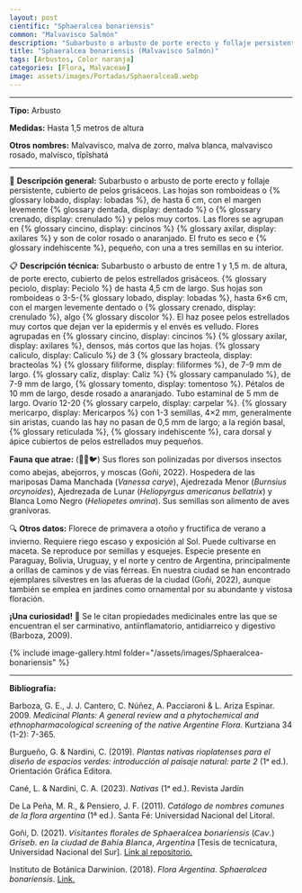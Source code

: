 ```yaml
---
layout: post
cientific: "Sphaeralcea bonariensis"
common: "Malvavisco Salmón"
description: "Subarbusto o arbusto de porte erecto y follaje persistente, cubierto de pelos grisáceos. Las hojas son romboideas o lobadas, de hasta 6 cm, con el margen levemente dentado o crenulado y pelos muy cortos. Las flores se agrupan en cincinos axilares y son de color rosado o anaranjado. El fruto es seco e indehiscente, pequeño, con una a tres semillas en su interior."
title: "Sphaeralcea bonariensis (Malvavisco Salmón)"
tags: [Arbustos, Color naranja]
categories: [Flora, Malvaceae]
image: assets/images/Portadas/SphaeralceaB.webp
---
```


***

**Tipo:** Arbusto

**Medidas:** Hasta 1,5 metros de altura

**Otros nombres:** Malvavisco, malva de zorro, malva blanca, malvavisco rosado, malvisco, tîpîshatá

***

🌱 **Descripción general:** Subarbusto o arbusto de porte erecto y follaje persistente, cubierto de pelos grisáceos. Las hojas son romboideas o {% glossary lobado, display: lobadas %}, de hasta 6 cm, con el margen levemente {% glossary dentada, display: dentado %} o {% glossary crenado, display: crenulado %} y pelos muy cortos. Las flores se agrupan en {% glossary cincino, display: cincinos %} {% glossary axilar, display: axilares %} y son de color rosado o anaranjado. El fruto es seco e {% glossary indehiscente %}, pequeño, con una a tres semillas en su interior.

📋 **Descripción técnica:** Subarbusto o arbusto de entre 1 y 1,5 m. de altura, de porte erecto, cubierto de pelos estrellados grisáceos. {% glossary peciolo, display: Peciolo %} de hasta 4,5 cm de largo. Sus hojas son romboideas o 3-5-{% glossary lobado, display: lobadas %}, hasta 6×6 cm, con el margen levemente dentado o {% glossary crenado, display: crenulado %}, algo {% glossary discolor %}. El haz posee pelos estrellados muy cortos que dejan ver la epidermis y el envés es velludo. Flores agrupadas en {% glossary cincino, display: cincinos %} {% glossary axilar, display: axilares %}, densos, más cortos que las hojas. {% glossary caliculo, display: Caliculo %} de 3 {% glossary bracteola, display: bracteolas %} {% glossary filiforme, display: filiformes %}, de 7-9 mm de largo. {% glossary caliz, display: Caliz %} {% glossary campanulado %}, de 7-9 mm de largo, {% glossary tomento, display: tomentoso %}. Pétalos de 10 mm de largo, desde rosado a anaranjado. Tubo estaminal de 5 mm de largo. Ovario 12-20 {% glossary carpelo, display: carpelar %}. {% glossary mericarpo, display: Mericarpos %} con 1-3 semillas, 4×2 mm, generalmente sin aristas, cuando las hay no pasan de 0,5 mm de largo; a la región basal, {% glossary reticulada %}, {% glossary indehiscente %}, cara dorsal y ápice cubiertos de pelos estrellados muy pequeños.

**Fauna que atrae:** (🦋🐝🐦)  Sus flores son polinizadas por diversos insectos como abejas, abejorros, y moscas (Goñi, 2022). Hospedera de las mariposas Dama Manchada (*Vanessa carye*), Ajedrezada Menor (*Burnsius orcynoides*), Ajedrezada de Lunar (*Heliopyrgus americanus bellatrix*) y Blanca Lomo Negro (*Heliopetes omrina*). Sus semillas son alimento de aves granívoras.

🔍 **Otros datos:** Florece de primavera a otoño y fructifica de verano a invierno. Requiere riego escaso y exposición al Sol. Puede cultivarse en maceta. Se reproduce por semillas y esquejes. Especie presente en Paraguay, Bolivia, Uruguay, y el norte y centro de Argentina, principalmente a orillas de caminos y de vías férreas. En nuestra ciudad se han encontrado ejemplares silvestres en las afueras de la ciudad (Goñi, 2022), aunque también se emplea en jardines como ornamental por su abundante y vistosa floración.

**¡Una curiosidad!** 👀 Se le citan propiedades medicinales entre las que se encuentran el ser carminativo, antiinflamatorio, antidiarreico y digestivo (Barboza, 2009).

 {% include image-gallery.html folder="/assets/images/Sphaeralcea-bonariensis" %}

***

**Bibliografía:**

Barboza, G. E., J. J. Cantero, C. Núñez, A. Pacciaroni & L. Ariza Espinar. 2009. *Medicinal Plants: A general review and a phytochemical and ethnopharmacological screening of the native Argentine Flora*. Kurtziana 34 (1-2): 7-365.

Burgueño, G. & Nardini, C. (2019). *Plantas nativas rioplatenses para el diseño de espacios verdes: introducción al paisaje natural: parte 2* (1ᵃ ed.). Orientación Gráfica Editora.

Cané, L. & Nardini, C. A. (2023). *Nativas* (1ᵃ ed.). Revista Jardín

De La Peña, M. R., & Pensiero, J. F. (2011). *Catálogo de nombres comunes de la flora argentina* (1ª ed.). Santa Fé: Universidad Nacional del Litoral.

Goñi, D. (2021). 𝘝𝘪𝘴𝘪𝘵𝘢𝘯𝘵𝘦𝘴 𝘧𝘭𝘰𝘳𝘢𝘭𝘦𝘴 𝘥𝘦 𝘚𝘱𝘩𝘢𝘦𝘳𝘢𝘭𝘤𝘦𝘢 𝘣𝘰𝘯𝘢𝘳𝘪𝘦𝘯𝘴𝘪𝘴 (𝘊𝘢𝘷.) 𝘎𝘳𝘪𝘴𝘦𝘣. 𝘦𝘯 𝘭𝘢 𝘤𝘪𝘶𝘥𝘢𝘥 𝘥𝘦 𝘉𝘢𝘩𝘪‌𝘢 𝘉𝘭𝘢𝘯𝘤𝘢, 𝘈𝘳𝘨𝘦𝘯𝘵𝘪𝘯𝘢 [Tesis de tecnicatura, Universidad Nacional del Sur]. [Link al repositorio.](https://repositoriodigital.uns.edu.ar/handle/123456789/5855)

Instituto de Botánica Darwinion. (2018). *Flora Argentina. Sphaeralcea bonariensis*. [Link.](https://buscador.floraargentina.edu.ar/species/details/15773)
